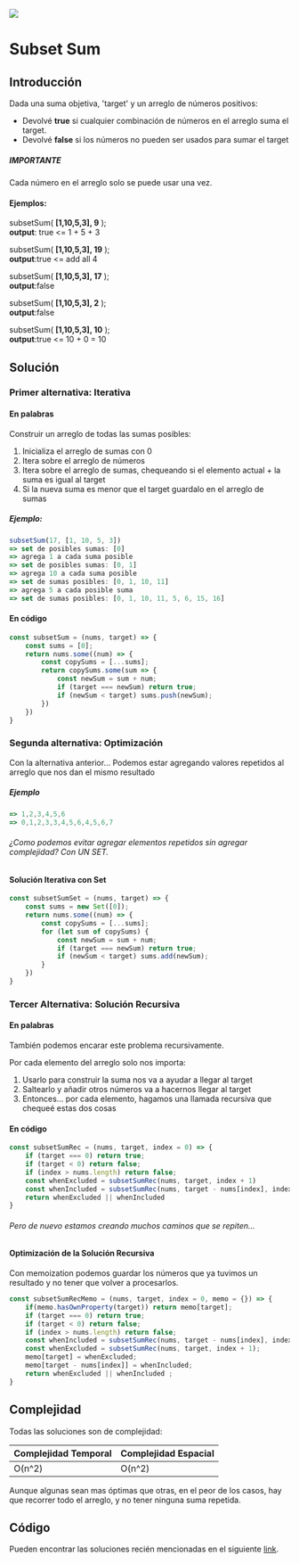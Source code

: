 


<p>
        <img src='https://static.wixstatic.com/media/85087f_0d84cbeaeb824fca8f7ff18d7c9eaafd~mv2.png/v1/fill/w_160,h_30,al_c,q_85,usm_0.66_1.00_0.01/Logo_completo_Color_1PNG.webp' </img>
</p>


# Subset Sum
## Introducción
Dada una suma objetiva, 'target' y un arreglo de números positivos:
* Devolvé **true** si cualquier combinación de números en el arreglo suma el target.
* Devolvé **false** si los números no pueden ser usados para sumar el target  

##### IMPORTANTE
Cada número en el arreglo solo se puede usar una vez.

#### Ejemplos:
subsetSum( **[1,10,5,3], 9** );    
**output**: true <= 1 + 5 + 3

subsetSum( **[1,10,5,3], 19** );     
**output**:true <= add all 4

subsetSum( **[1,10,5,3], 17** );      
**output**:false

subsetSum( **[1,10,5,3], 2** );      
**output**:false

subsetSum( **[1,10,5,3], 10** );      
**output**:true <= 10 + 0 = 10

## Solución
### Primer alternativa: Iterativa
#### En palabras
Construir un arreglo de todas las sumas posibles:
1. Inicializa el arreglo de sumas con 0
2. Itera sobre el arreglo de números
3. Itera sobre el arreglo de sumas, chequeando si el elemento actual + la suma es igual al target
4. Si la nueva suma es menor que el target
guardalo en el arreglo de sumas

##### Ejemplo:
```javascript
subsetSum(17, [1, 10, 5, 3])
=> set de posibles sumas: [0]
=> agrega 1 a cada suma posible
=> set de posibles sumas: [0, 1]
=> agrega 10 a cada suma posible
=> set de sumas posibles: [0, 1, 10, 11]
=> agrega 5 a cada posible suma
=> set de sumas posibles: [0, 1, 10, 11, 5, 6, 15, 16]
```

#### En código
```javascript
const subsetSum = (nums, target) => {
    const sums = [0];
    return nums.some((num) => {
        const copySums = [...sums];
        return copySums.some(sum => {
            const newSum = sum + num;
            if (target === newSum) return true;
            if (newSum < target) sums.push(newSum);
        })
    })
}
```

### Segunda alternativa: Optimización
Con la alternativa anterior... Podemos estar agregando valores repetidos al arreglo que nos dan el mismo resultado

##### Ejemplo
```javascript
=> 1,2,3,4,5,6     
=> 0,1,2,3,3,4,5,6,4,5,6,7
```

###### ¿Como podemos evitar agregar elementos repetidos sin agregar complejidad? Con UN SET.

#### Solución Iterativa con Set
```javascript
const subsetSumSet = (nums, target) => {
    const sums = new Set([0]);
    return nums.some((num) => {
        const copySums = [...sums];
        for (let sum of copySums) {
            const newSum = sum + num;
            if (target === newSum) return true;
            if (newSum < target) sums.add(newSum);
        }
    })
}
```

### Tercer Alternativa: Solución Recursiva
#### En palabras
También podemos encarar este problema recursivamente.

Por cada elemento del arreglo solo nos importa:

1. Usarlo para construir la suma nos va a ayudar a llegar al target
2. Saltearlo y añadir otros números va a hacernos llegar al target
3. Entonces... por cada elemento, hagamos una llamada recursiva que chequeé estas dos cosas

#### En código
```javascript
const subsetSumRec = (nums, target, index = 0) => {
    if (target === 0) return true;
    if (target < 0) return false;
    if (index > nums.length) return false;
    const whenExcluded = subsetSumRec(nums, target, index + 1)
    const whenIncluded = subsetSumRec(nums, target - nums[index], index + 1);
    return whenExcluded || whenIncluded
}
```

###### Pero de nuevo estamos creando muchos caminos que se repiten...


#### Optimización de la Solución Recursiva
Con memoization podemos guardar los números que ya tuvimos un resultado y no tener que volver a procesarlos.

```javascript
const subsetSumRecMemo = (nums, target, index = 0, memo = {}) => {
    if(memo.hasOwnProperty(target)) return memo[target];
    if (target === 0) return true;
    if (target < 0) return false;
    if (index > nums.length) return false;
    const whenIncluded = subsetSumRec(nums, target - nums[index], index + 1);
    const whenExcluded = subsetSumRec(nums, target, index + 1);
    memo[target] = whenExcluded;
    memo[target - nums[index]] = whenIncluded;
    return whenExcluded || whenIncluded ;
}
```
## Complejidad
Todas las soluciones son de complejidad:

Complejidad Temporal | Complejidad Espacial
--|--
O(n^2)|O(n^2)

Aunque algunas sean mas óptimas que otras, en el peor de los casos, hay que recorrer todo el arreglo, y no tener ninguna suma repetida.

## Código
Pueden encontrar las soluciones recién mencionadas en el siguiente [link](https://repl.it/KM8S/4).
